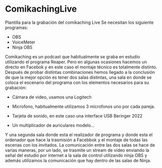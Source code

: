 # ComikachingLive
Plantilla para la grabación del comikaching Live
Se necesitan los siguiente programas:
  - OBS
  - VoiceMeter
  - Ninja OBS

Comikaching es un podcast que habitualmente se graba en estudio utilizando el programa Reaper. Pero en algunas ocasiones hacemos un directo en Facebok y en este caso el montaje técnico es totalmente distinto.
Después de probar distintas combinaciones hemos llegado a la conclusión de que la mejor opción es tener dos salas distintas, una sala en donde se coloca el escenario del programa con los elementos necesarios para su grabación:
  - Cámara de video, usamos una Logitech

  - Microfono, habitualmente utilizamos 3 microfonos uno por cada pareja.
  - Tarjeta de sonido, en este caso una interface USB Beringer 2022
  - Un multiplicador de auriculares modelo...

Y una segunda sala donde esta el realizador de programa y donde esta el ordenador que hace la trasmisión a Facebbok y el montaje de todas las escenas con los invitados.
La comunicación entre las dos salas se hace de varias maneras, por un lado, se trasmite un stream de video enviando la señal del estudio por internet a la sala de control utilizando ninja OBS y además utilizamos la comunicación que hay dentro de las salas de Ninja.